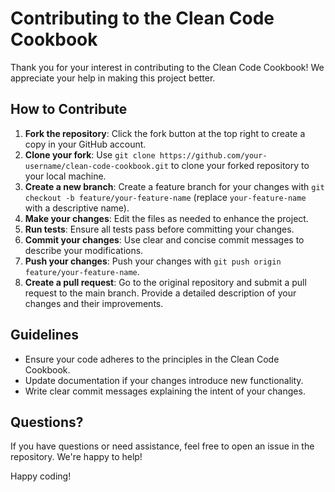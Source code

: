 # Contributing to the Clean Code Cookbook

Thank you for your interest in contributing to the Clean Code Cookbook! We appreciate your help in making this project better.

## How to Contribute
1. **Fork the repository**: Click the fork button at the top right to create a copy in your GitHub account.
2. **Clone your fork**: Use `git clone https://github.com/your-username/clean-code-cookbook.git` to clone your forked repository to your local machine.
3. **Create a new branch**: Create a feature branch for your changes with `git checkout -b feature/your-feature-name` (replace `your-feature-name` with a descriptive name).
4. **Make your changes**: Edit the files as needed to enhance the project.
5. **Run tests**: Ensure all tests pass before committing your changes.
6. **Commit your changes**: Use clear and concise commit messages to describe your modifications.
7. **Push your changes**: Push your changes with `git push origin feature/your-feature-name`.
8. **Create a pull request**: Go to the original repository and submit a pull request to the main branch. Provide a detailed description of your changes and their improvements.

## Guidelines
- Ensure your code adheres to the principles in the Clean Code Cookbook.
- Update documentation if your changes introduce new functionality.
- Write clear commit messages explaining the intent of your changes.

## Questions?
If you have questions or need assistance, feel free to open an issue in the repository. We're happy to help!

Happy coding!